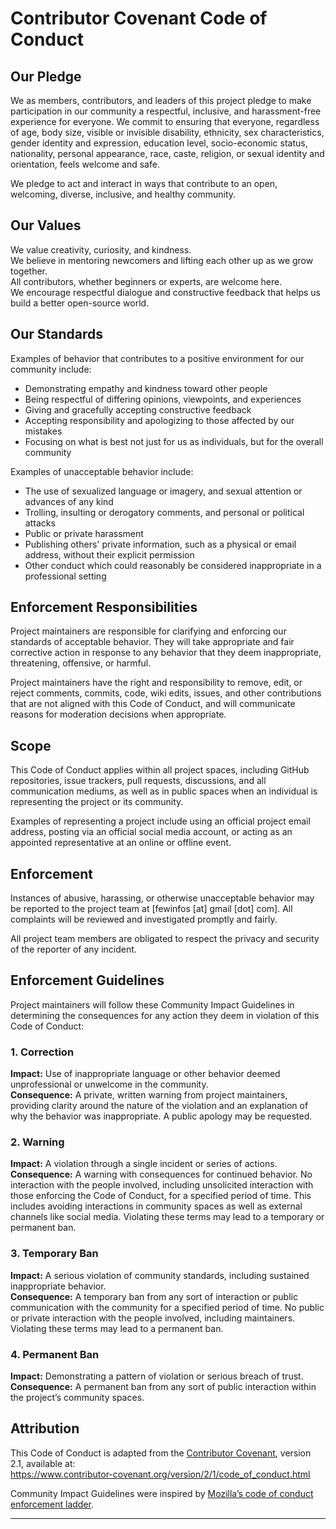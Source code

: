 # Contributor Covenant Code of Conduct

## Our Pledge

We as members, contributors, and leaders of this project pledge to make participation in our community a respectful, inclusive, and harassment-free experience for everyone. We commit to ensuring that everyone, regardless of age, body size, visible or invisible disability, ethnicity, sex characteristics, gender identity and expression, education level, socio-economic status, nationality, personal appearance, race, caste, religion, or sexual identity and orientation, feels welcome and safe.

We pledge to act and interact in ways that contribute to an open, welcoming, diverse, inclusive, and healthy community.

## Our Values 

We value creativity, curiosity, and kindness.  
We believe in mentoring newcomers and lifting each other up as we grow together.  
All contributors, whether beginners or experts, are welcome here.  
We encourage respectful dialogue and constructive feedback that helps us build a better open-source world.

## Our Standards

Examples of behavior that contributes to a positive environment for our community include:

- Demonstrating empathy and kindness toward other people
- Being respectful of differing opinions, viewpoints, and experiences
- Giving and gracefully accepting constructive feedback
- Accepting responsibility and apologizing to those affected by our mistakes
- Focusing on what is best not just for us as individuals, but for the overall community

Examples of unacceptable behavior include:

- The use of sexualized language or imagery, and sexual attention or advances of any kind
- Trolling, insulting or derogatory comments, and personal or political attacks
- Public or private harassment
- Publishing others' private information, such as a physical or email address, without their explicit permission
- Other conduct which could reasonably be considered inappropriate in a professional setting

## Enforcement Responsibilities

Project maintainers are responsible for clarifying and enforcing our standards of acceptable behavior. They will take appropriate and fair corrective action in response to any behavior that they deem inappropriate, threatening, offensive, or harmful.

Project maintainers have the right and responsibility to remove, edit, or reject comments, commits, code, wiki edits, issues, and other contributions that are not aligned with this Code of Conduct, and will communicate reasons for moderation decisions when appropriate.

## Scope

This Code of Conduct applies within all project spaces, including GitHub repositories, issue trackers, pull requests, discussions, and all communication mediums, as well as in public spaces when an individual is representing the project or its community.

Examples of representing a project include using an official project email address, posting via an official social media account, or acting as an appointed representative at an online or offline event.

## Enforcement

Instances of abusive, harassing, or otherwise unacceptable behavior may be reported to the project team at [fewinfos [at] gmail [dot] com]. All complaints will be reviewed and investigated promptly and fairly.

All project team members are obligated to respect the privacy and security of the reporter of any incident.

## Enforcement Guidelines

Project maintainers will follow these Community Impact Guidelines in determining the consequences for any action they deem in violation of this Code of Conduct:

### 1. Correction
**Impact:** Use of inappropriate language or other behavior deemed unprofessional or unwelcome in the community.  
**Consequence:** A private, written warning from project maintainers, providing clarity around the nature of the violation and an explanation of why the behavior was inappropriate. A public apology may be requested.

### 2. Warning
**Impact:** A violation through a single incident or series of actions.  
**Consequence:** A warning with consequences for continued behavior. No interaction with the people involved, including unsolicited interaction with those enforcing the Code of Conduct, for a specified period of time. This includes avoiding interactions in community spaces as well as external channels like social media. Violating these terms may lead to a temporary or permanent ban.

### 3. Temporary Ban
**Impact:** A serious violation of community standards, including sustained inappropriate behavior.  
**Consequence:** A temporary ban from any sort of interaction or public communication with the community for a specified period of time. No public or private interaction with the people involved, including maintainers. Violating these terms may lead to a permanent ban.

### 4. Permanent Ban
**Impact:** Demonstrating a pattern of violation or serious breach of trust.  
**Consequence:** A permanent ban from any sort of public interaction within the project’s community spaces.

## Attribution

This Code of Conduct is adapted from the [Contributor Covenant](https://www.contributor-covenant.org), version 2.1, available at:  
https://www.contributor-covenant.org/version/2/1/code_of_conduct.html

Community Impact Guidelines were inspired by [Mozilla’s code of conduct enforcement ladder](https://github.com/mozilla/diversity).

---

